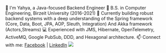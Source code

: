 
👋 I'm Yahya, a Java-focused Backend Engineer
🎉 B.S. in Computer Engineering, Birzeit University (2016-2021)
🔭 Currently building robust backend systems with a deep understanding of the Spring framework (Core, Data, Boot, JPA, AOP, Sleuth, Integration) And Akka framework (Actors,Streams)
💻 Experienced with JMS, Hibernate, OpenTelemetry, ActiveMQ, Google PubSub, DDD, and Hexagonal architecture.
📫 Connect with me:
[Facebook](https://facebook.com/yahya.shqair) | 
[LinkedIn](https://www.linkedin.com/in/yahyashqair/) 
![](https://komarev.com/ghpvc/?username=yahyashqair)

